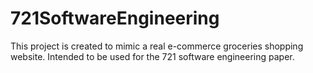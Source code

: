 # 721SoftwareEngineering

This project is created to mimic a real e-commerce groceries shopping website.
Intended to be used for the 721 software engineering paper.